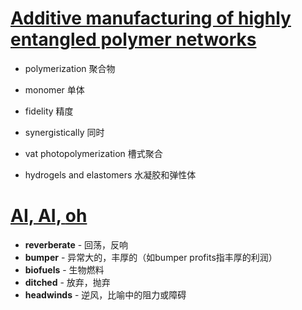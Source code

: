 # [Additive manufacturing of highly entangled polymer networks](https://www.science.org/doi/10.1126/science.adn6925)

- polymerization 聚合物
- monomer 单体

- fidelity 精度
- synergistically 同时
- vat photopolymerization 槽式聚合
- hydrogels and elastomers 水凝胶和弹性体



# [**AI, AI,** **oh**]()

- **reverberate** - 回荡，反响
- **bumper** - 异常大的，丰厚的（如bumper profits指丰厚的利润）
- **biofuels** - 生物燃料
- **ditched** - 放弃，抛弃
- **headwinds** - 逆风，比喻中的阻力或障碍